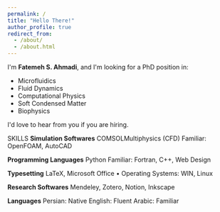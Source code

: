 ```yaml
---
permalink: /
title: "Hello There!"
author_profile: true
redirect_from: 
  - /about/
  - /about.html
---
```


 I'm **Fatemeh S. Ahmadi**, and I'm looking for a PhD position in:
- Microfluidics  
- Fluid Dynamics  
- Computational Physics 
- Soft Condensed Matter 
- Biophysics  

I'd love to hear from you if you are hiring.


SKILLS
 **Simulation Softwares**
 COMSOLMultiphysics (CFD)
 Familiar: OpenFOAM, AutoCAD
 
 **Programming Languages**
 Python
 Familiar: Fortran, C++, Web Design
 
 **Typesetting**
 LaTeX, Microsoft Office
 • Operating Systems:
 WIN, Linux
 
 **Research Softwares**
 Mendeley, Zotero, Notion, Inkscape
 
 **Languages**
 Persian: Native
 English: Fluent
 Arabic: Familiar
